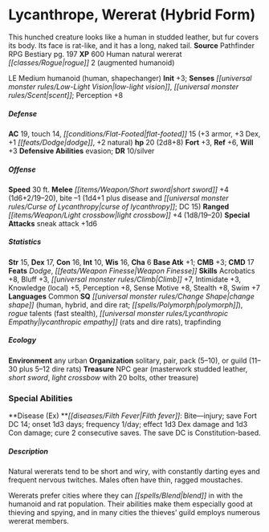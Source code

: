 ﻿---
cssclass: [monsters]
title1: Lycanthrope, Wererat (Hybrid Form)
desc_short: This hunched creature looks like a human in studded leather, but fur covers
  its body. Its face is rat-like, and it has a long, naked tail.
title2: Wererat (Hybrid Form)
CR: 2
sources:
- name: Pathfinder RPG Bestiary
  page: 197
  link: http://paizo.com/products/btpy8auu?Pathfinder-Roleplaying-Game-Bestiary
XP: 600
race: Human
classes:
- natural wererat rogue 2 (augmented humanoid)
alignment: LE
size: Medium
type: humanoid
subtypes:
- human
- shapechanger
initiative:
  bonus: 3
senses:
  low-light vision: true
  scent: true
AC:
  AC: 19
  touch: 14
  flat_footed: 15
  components:
    armor: 3
    dex: 3
    dodge: 1
    natural: 2
HP:
  HP: 20
  long: 2d8+8
saves:
  fort: 3
  ref: 6
  will: 3
defensive_abilities:
- evasion
DR:
- amount: 10
  weakness: silver
speeds:
  base: 30
attacks:
  melee:
  - - text: short sword +4 (1d6+2/19-20)
      entries:
      - - damage: 1d6+2
          crit_range: 19-20
      attack: short sword
      bonus:
      - 4
    - text: bite -1 (1d4+1 plus disease and curse of lycanthropy; DC 15)
      entries:
      - - damage: 1d4+1
        - effect: disease
        - effect: curse of lycanthropy
        - effect: DC 15
      attack: bite
      bonus:
      - -1
  ranged:
  - - text: light crossbow +4 (1d8/19-20)
      entries:
      - - damage: 1d8
          crit_range: 19-20
      attack: light crossbow
      bonus:
      - 4
  special:
  - sneak attack +1d6
ability_scores:
  STR: 15
  DEX: 17
  CON: 16
  INT: 10
  WIS: 16
  CHA: 6
BAB: 1
CMB: 3
CMD: 17
feats:
- name: Dodge
- name: Weapon Finesse
skills:
  Acrobatics: 8
  Bluff: 3
  Climb: 7
  Intimidate: 3
  Knowledge (local): 5
  Perception: 8
  Sense Motive: 8
  Stealth: 8
  Swim: 7
languages:
- Common
special_qualities:
- change shape (human, hybrid, and dire rat; polymorph)
- rogue talents (fast stealth)
- lycanthropic empathy (rats and dire rats)
- trapfinding
ecology:
  environment: any urban
  organization: solitary, pair, pack (5-10), or guild (11-30 plus 5-12 dire rats)
  treasure_type: NPC Gear
  treasure:
  - masterwork studded leather
  - short sword
  - light crossbow with 20 bolts
  - other treasure
special_abilities:
  Disease (Ex): 'Filth fever: Bite-injury; save Fort DC 14; onset 1d3 days; frequency
    1/day; effect 1d3 Dex damage and 1d3 Con damage; cure 2 consecutive saves. The
    save DC is Constitution-based.'
desc_long: |-
  Natural wererats tend to be short and wiry, with constantly darting eyes and frequent nervous twitches. Males often have thin, ragged moustaches.

  Wererats prefer cities where they can blend in with the humanoid and rat population. Their abilities make them especially good at thieving and spying, and in many cities the thieves' guild employs numerous wererat members.

---

# Lycanthrope, Wererat (Hybrid Form)
This hunched creature looks like a human in studded leather, but fur covers its body. Its face is rat-like, and it has a long, naked tail.
**Source** Pathfinder RPG Bestiary pg. 197
**XP** 600
Human natural wererat _[[classes/Rogue|rogue]]_ 2 (augmented humanoid)

LE Medium humanoid (human, shapechanger)
**Init** +3; **Senses** _[[universal monster rules/Low-Light Vision|low-light vision]]_, _[[universal monster rules/Scent|scent]]_; Perception +8

##### Defense

**AC** 19, touch 14, _[[conditions/Flat-Footed|flat-footed]]_ 15 (+3 armor, +3 Dex, +1 _[[feats/Dodge|dodge]]_, +2 natural)
**hp** 20 (2d8+8)
**Fort** +3, **Ref** +6, **Will** +3
**Defensive Abilities** evasion; **DR** 10/silver

##### Offense
**Speed** 30 ft.
**Melee** _[[items/Weapon/Short sword|short sword]]_ +4 (1d6+2/19–20), bite –1 (1d4+1 plus disease and _[[universal monster rules/Curse of Lycanthropy|curse of lycanthropy]]_; DC 15)
**Ranged** _[[items/Weapon/Light crossbow|light crossbow]]_ +4 (1d8/19–20)
**Special Attacks** sneak attack +1d6

##### Statistics
**Str** 15, **Dex** 17, **Con** 16, **Int** 10, **Wis** 16, **Cha** 6
**Base Atk** +1; **CMB** +3; **CMD** 17
**Feats** _Dodge_, _[[feats/Weapon Finesse|Weapon Finesse]]_
**Skills** Acrobatics +8, Bluff +3, _[[universal monster rules/Climb|Climb]]_ +7, Intimidate +3, Knowledge (local) +5, Perception +8, Sense Motive +8, Stealth +8, Swim +7
**Languages** Common
**SQ** _[[universal monster rules/Change Shape|change shape]]_ (human, hybrid, and dire rat; _[[spells/Polymorph|polymorph]]_), _rogue_ talents (fast stealth), _[[universal monster rules/Lycanthropic Empathy|lycanthropic empathy]]_ (rats and dire rats), trapfinding

##### Ecology

**Environment** any urban
**Organization** solitary, pair, pack (5–10), or guild (11–30 plus 5–12 dire rats)
**Treasure** NPC gear (masterwork studded leather, _short sword_, _light crossbow_ with 20 bolts, other treasure)

### Special Abilities

**Disease (Ex) **_[[diseases/Filth Fever|Filth fever]]_: Bite—injury; save Fort DC 14; onset 1d3 days; frequency 1/day; effect 1d3 Dex damage and 1d3 Con damage; cure 2 consecutive saves. The save DC is Constitution-based.

##### Description

Natural wererats tend to be short and wiry, with constantly darting eyes and frequent nervous twitches. Males often have thin, ragged moustaches.

Wererats prefer cities where they can _[[spells/Blend|blend]]_ in with the humanoid and rat population. Their abilities make them especially good at thieving and spying, and in many cities the thieves’ guild employs numerous wererat members.
